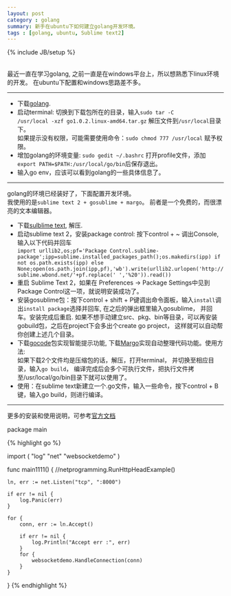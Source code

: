 ```yaml
---
layout: post
category : golang
summary: 新手在ubuntu下如何建立golang开发环境。
tags : [golang, ubuntu, Sublime text2]
---
```

{% include JB/setup %}

 <br/>
最近一直在学习golang, 之前一直是在windows平台上，所以想熟悉下linux环境的开发。  
在ubuntu下配置和windows思路差不多。  

***
* 下载[golang](https://code.google.com/p/go/downloads/list).
* 启动terminal: 切换到下载包所在的目录，输入<code>sudo tar -C /usr/local -xzf go1.0.2.linux-amd64.tar.gz</code> 解压文件到`/usr/local`目录下。  
如果提示没有权限，可能需要使用命令：`sudo chmod 777 /usr/local` 赋予权限。
* 增加golang的环境变量: `sudo gedit ~/.bashrc` 打开profile文件，添加`export PATH=$PATH:/usr/local/go/bin`后保存退出。
* 输入go env，应该可以看到golang的一些具体信息了。  

***
golang的环境已经装好了，下面配置开发环境。  
我使用的是`sublime text 2 + gosublime + margo`。 前者是一个免费的，而很漂亮的文本编辑器。
* 下载[sulblime text](http://www.sublimetext.com/2), 解压.
* 启动sublime text 2，安装package control: 按下control + ~ 调出Console,输入以下代码并回车  
``import urllib2,os;pf='Package Control.sublime-package';ipp=sublime.installed_packages_path();os.makedirs(ipp) if not os.path.exists(ipp) else None;open(os.path.join(ipp,pf),'wb').write(urllib2.urlopen('http://sublime.wbond.net/'+pf.replace(' ','%20')).read())``
* 重启 Sublime Text 2，如果在 Preferences -> Package Settings中见到Package Control这一项，就说明安装成功了。
* 安装gosublime包：按下control + shift + P键调出命令面板，输入`install`调出`install package`选择并回车, 在之后的弹出框里输入gosublime， 并回车。安装完成后重启. 如果不想手动建立src、pkg、bin等目录，可以再安装gobuild包，之后在project下会多出个create go project， 这样就可以自动帮你创建上述几个目录。
* 下载[gocode](https://github.com/DisposaBoy/GoSublime)包实现智能提示功能, 下载[Margo](https://github.com/DisposaBoy/MarGo)实现自动整理代码功能。使用方法:<br/>
如果下载2个文件均是压缩包的话，解压，打开terminal， 并切换至相应目录，输入`go build`， 编译完成后会多个可执行文件，把执行文件拷至/usr/local/go/bin目录下就可以使用了。
* 使用：在sublime text新建立一个.go文件，输入一些命令，按下control + B键，输入go build，则进行编译。

***
更多的安装和使用说明，可参考[官方文档](http://golang.org/doc/install)

package main

{% highlight go %}

import (
	"log"
	"net"
	"websocketdemo"
)

func main1111() {
	//netprogramming.RunHttpHeadExample()

	ln, err := net.Listen("tcp", ":8000")

	if err != nil {
		log.Panic(err)
	}

	for {
		conn, err := ln.Accept()

		if err != nil {
			log.Println("Accept err :", err)
		}
		for {
			websocketdemo.HandleConnection(conn)
		}
	}
}
{% endhighlight %}